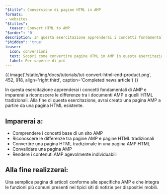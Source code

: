 ```yaml
---
"$title": Conversione di pagine HTML in AMP
formats:
- websites
"$titles":
  teaser: Convert HTML to AMP
"$order": '0'
description: In questa esercitazione apprenderai i concetti fondamentali di AMP e imparerai a riconoscere le differenze tra i documenti AMP e quelli HTML tradizionali. Alla fine
"$hidden": 'true'
teaser:
  icon: conversioni
  text: Scopri come convertire pagine HTML in AMP in questa esercitazione guidata.
  label: Per saperne di più
---
```


{{ image('/static/img/docs/tutorials/tut-convert-html-end-product.png', 452, 918, align='right third', caption='Completed news article') }}

In questa esercitazione apprenderai i concetti fondamentali di AMP e imparerai a riconoscere le differenze tra i documenti AMP e quelli HTML tradizionali. Alla fine di questa esercitazione, avrai creato una pagina AMP a partire da una pagina HTML esistente.

## Imparerai a:

- Comprendere i concetti base di un sito AMP
- Riconoscere le differenze tra pagine AMP e pagine HTML tradizionali
- Convertire una pagina HTML tradizionale in una pagina AMP HTML
- Convalidare una pagina AMP
- Rendere i contenuti AMP agevolmente individuabili

## Alla fine realizzerai:

Una semplice pagina di articoli conforme alle specifiche AMP e che integra le funzioni più comuni presenti nei tipici siti di notizie per dispositivi mobili.
